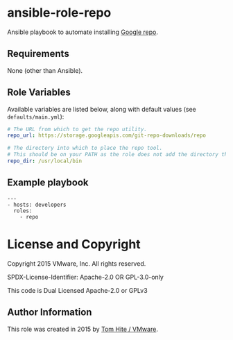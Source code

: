 # ansible-role-repo

Ansible playbook to automate installing
[Google repo](https://code.google.com/p/git-repo/).

## Requirements

None (other than Ansible).

## Role Variables

Available variables are listed below, along with default values (see `defaults/main.yml`):

```yaml
# The URL from which to get the repo utility.
repo_url: https://storage.googleapis.com/git-repo-downloads/repo

# The directory into which to place the repo tool.
# This should be on your PATH as the role does not add the directory thereto.
repo_dir: /usr/local/bin
```

## Example playbook

```
---
- hosts: developers
  roles:
    - repo
```

# License and Copyright
 
Copyright 2015 VMware, Inc.  All rights reserved.

SPDX-License-Identifier: Apache-2.0 OR GPL-3.0-only

This code is Dual Licensed Apache-2.0 or GPLv3

## Author Information

This role was created in 2015 by [Tom Hite / VMware](http://www.vmware.com/).
